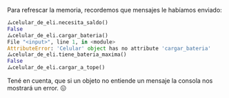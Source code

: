 Para refrescar la memoria, recordemos que mensajes le habíamos enviado:

```python
ムcelular_de_eli.necesita_saldo()
False
ムcelular_de_eli.cargar_bateria()
File "<input>", line 1, in <module>
AttributeError: 'Celular' object has no attribute 'cargar_bateria'
ムcelular_de_eli.tiene_bateria_maxima()
False
ムcelular_de_eli.cargar_a_tope()
```
Tené en cuenta, que si un objeto no entiende un mensaje la consola nos mostrará un error. :confounded: